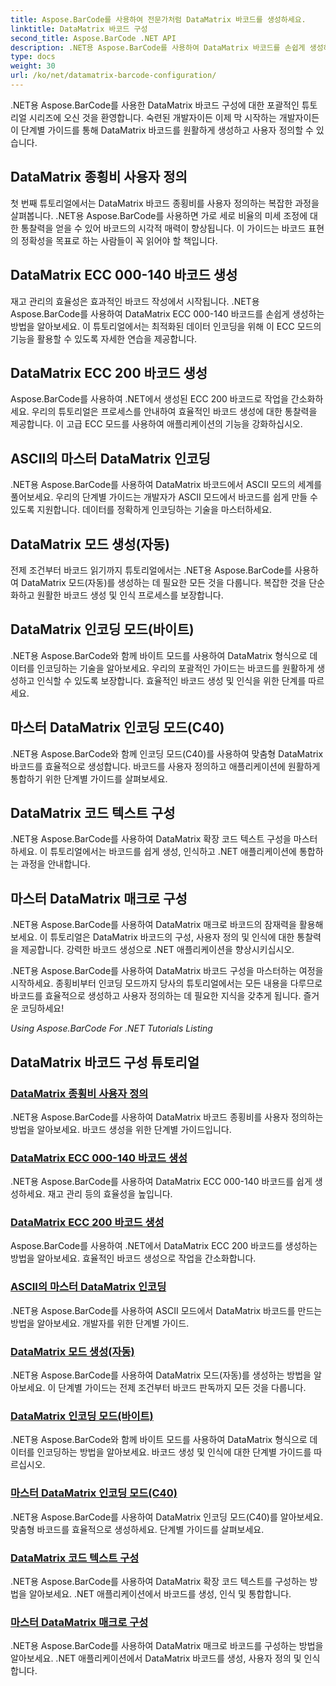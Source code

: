 ```yaml
---
title: Aspose.BarCode를 사용하여 전문가처럼 DataMatrix 바코드를 생성하세요.
linktitle: DataMatrix 바코드 구성
second_title: Aspose.BarCode .NET API
description: .NET용 Aspose.BarCode를 사용하여 DataMatrix 바코드를 손쉽게 생성하세요. 종횡비, ECC 모드, 인코딩 등을 사용자 정의하세요. 바코드 생성 효율성을 높입니다.
type: docs
weight: 30
url: /ko/net/datamatrix-barcode-configuration/
---
```



.NET용 Aspose.BarCode를 사용한 DataMatrix 바코드 구성에 대한 포괄적인 튜토리얼 시리즈에 오신 것을 환영합니다. 숙련된 개발자이든 이제 막 시작하는 개발자이든 이 단계별 가이드를 통해 DataMatrix 바코드를 원활하게 생성하고 사용자 정의할 수 있습니다.

## DataMatrix 종횡비 사용자 정의

첫 번째 튜토리얼에서는 DataMatrix 바코드 종횡비를 사용자 정의하는 복잡한 과정을 살펴봅니다. .NET용 Aspose.BarCode를 사용하면 가로 세로 비율의 미세 조정에 대한 통찰력을 얻을 수 있어 바코드의 시각적 매력이 향상됩니다. 이 가이드는 바코드 표현의 정확성을 목표로 하는 사람들이 꼭 읽어야 할 책입니다.

## DataMatrix ECC 000-140 바코드 생성

재고 관리의 효율성은 효과적인 바코드 작성에서 시작됩니다. .NET용 Aspose.BarCode를 사용하여 DataMatrix ECC 000-140 바코드를 손쉽게 생성하는 방법을 알아보세요. 이 튜토리얼에서는 최적화된 데이터 인코딩을 위해 이 ECC 모드의 기능을 활용할 수 있도록 자세한 연습을 제공합니다.

## DataMatrix ECC 200 바코드 생성

Aspose.BarCode를 사용하여 .NET에서 생성된 ECC 200 바코드로 작업을 간소화하세요. 우리의 튜토리얼은 프로세스를 안내하여 효율적인 바코드 생성에 대한 통찰력을 제공합니다. 이 고급 ECC 모드를 사용하여 애플리케이션의 기능을 강화하십시오.

## ASCII의 마스터 DataMatrix 인코딩

.NET용 Aspose.BarCode를 사용하여 DataMatrix 바코드에서 ASCII 모드의 세계를 풀어보세요. 우리의 단계별 가이드는 개발자가 ASCII 모드에서 바코드를 쉽게 만들 수 있도록 지원합니다. 데이터를 정확하게 인코딩하는 기술을 마스터하세요.

## DataMatrix 모드 생성(자동)

전제 조건부터 바코드 읽기까지 튜토리얼에서는 .NET용 Aspose.BarCode를 사용하여 DataMatrix 모드(자동)를 생성하는 데 필요한 모든 것을 다룹니다. 복잡한 것을 단순화하고 원활한 바코드 생성 및 인식 프로세스를 보장합니다.

## DataMatrix 인코딩 모드(바이트)

.NET용 Aspose.BarCode와 함께 바이트 모드를 사용하여 DataMatrix 형식으로 데이터를 인코딩하는 기술을 알아보세요. 우리의 포괄적인 가이드는 바코드를 원활하게 생성하고 인식할 수 있도록 보장합니다. 효율적인 바코드 생성 및 인식을 위한 단계를 따르세요.

## 마스터 DataMatrix 인코딩 모드(C40)

.NET용 Aspose.BarCode와 함께 인코딩 모드(C40)를 사용하여 맞춤형 DataMatrix 바코드를 효율적으로 생성합니다. 바코드를 사용자 정의하고 애플리케이션에 원활하게 통합하기 위한 단계별 가이드를 살펴보세요.

## DataMatrix 코드 텍스트 구성

.NET용 Aspose.BarCode를 사용하여 DataMatrix 확장 코드 텍스트 구성을 마스터하세요. 이 튜토리얼에서는 바코드를 쉽게 생성, 인식하고 .NET 애플리케이션에 통합하는 과정을 안내합니다.

## 마스터 DataMatrix 매크로 구성

.NET용 Aspose.BarCode를 사용하여 DataMatrix 매크로 바코드의 잠재력을 활용해 보세요. 이 튜토리얼은 DataMatrix 바코드의 구성, 사용자 정의 및 인식에 대한 통찰력을 제공합니다. 강력한 바코드 생성으로 .NET 애플리케이션을 향상시키십시오.

.NET용 Aspose.BarCode를 사용하여 DataMatrix 바코드 구성을 마스터하는 여정을 시작하세요. 종횡비부터 인코딩 모드까지 당사의 튜토리얼에서는 모든 내용을 다루므로 바코드를 효율적으로 생성하고 사용자 정의하는 데 필요한 지식을 갖추게 됩니다. 즐거운 코딩하세요!

*Using Aspose.BarCode For .NET Tutorials Listing*
## DataMatrix 바코드 구성 튜토리얼
### [DataMatrix 종횡비 사용자 정의](./datamatrix-aspect-ratio-customization/)
.NET용 Aspose.BarCode를 사용하여 DataMatrix 바코드 종횡비를 사용자 정의하는 방법을 알아보세요. 바코드 생성을 위한 단계별 가이드입니다.
### [DataMatrix ECC 000-140 바코드 생성](./datamatrix-ecc-000-140-configuration/)
.NET용 Aspose.BarCode를 사용하여 DataMatrix ECC 000-140 바코드를 쉽게 생성하세요. 재고 관리 등의 효율성을 높입니다.
### [DataMatrix ECC 200 바코드 생성](./datamatrix-ecc-200-configuration/)
Aspose.BarCode를 사용하여 .NET에서 DataMatrix ECC 200 바코드를 생성하는 방법을 알아보세요. 효율적인 바코드 생성으로 작업을 간소화합니다.
### [ASCII의 마스터 DataMatrix 인코딩](./datamatrix-encoding-mode-ascii/)
.NET용 Aspose.BarCode를 사용하여 ASCII 모드에서 DataMatrix 바코드를 만드는 방법을 알아보세요. 개발자를 위한 단계별 가이드.
### [DataMatrix 모드 생성(자동)](./datamatrix-encoding-mode-auto/)
.NET용 Aspose.BarCode를 사용하여 DataMatrix 모드(자동)를 생성하는 방법을 알아보세요. 이 단계별 가이드는 전제 조건부터 바코드 판독까지 모든 것을 다룹니다.
### [DataMatrix 인코딩 모드(바이트)](./datamatrix-encoding-mode-bytes/)
.NET용 Aspose.BarCode와 함께 바이트 모드를 사용하여 DataMatrix 형식으로 데이터를 인코딩하는 방법을 알아보세요. 바코드 생성 및 인식에 대한 단계별 가이드를 따르십시오.
### [마스터 DataMatrix 인코딩 모드(C40)](./datamatrix-encoding-mode-c40/)
.NET용 Aspose.BarCode를 사용하여 DataMatrix 인코딩 모드(C40)를 알아보세요. 맞춤형 바코드를 효율적으로 생성하세요. 단계별 가이드를 살펴보세요.
### [DataMatrix 코드 텍스트 구성](./datamatrix-extended-code-text-configuration/)
.NET용 Aspose.BarCode를 사용하여 DataMatrix 확장 코드 텍스트를 구성하는 방법을 알아보세요. .NET 애플리케이션에서 바코드를 생성, 인식 및 통합합니다.
### [마스터 DataMatrix 매크로 구성](./datamatrix-macro-configuration/)
.NET용 Aspose.BarCode를 사용하여 DataMatrix 매크로 바코드를 구성하는 방법을 알아보세요. .NET 애플리케이션에서 DataMatrix 바코드를 생성, 사용자 정의 및 인식합니다.
